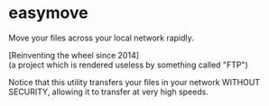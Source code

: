# easymove
Move your files across your local network rapidly.

\[Reinventing the wheel since 2014\]  
(a project which is rendered useless by something called "FTP")

Notice that this utility transfers your files in your network 
WITHOUT SECURITY, allowing it to transfer at very high speeds.
